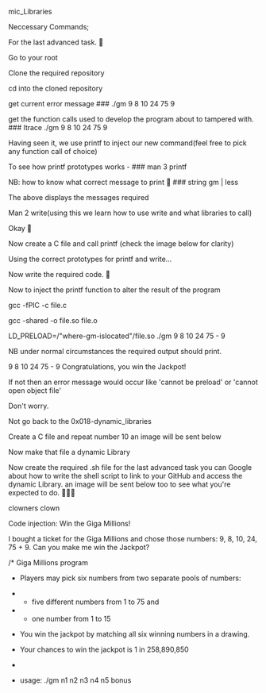 mic_Libraries

Neccessary Commands;

For the last advanced task. 🐋

Go to your root

Clone the required repository

cd into the cloned repository

get current error message ### ./gm 9 8 10 24 75 9

get the function calls used to develop the program about to tampered with. ### ltrace ./gm 9 8 10 24 75 9

Having seen it, we use printf to inject our new command(feel free to pick any function call of choice)

To see how printf prototypes works - ### man 3 printf

NB: how to know what correct message to print 🤔 ### string gm | less

The above displays the messages required

Man 2 write(using this we learn how to use write and what libraries to call)

Okay 🙂

Now create a C file and call printf (check the image below for clarity)

Using the correct prototypes for printf and write...

Now write the required code. 🐋

Now to inject the printf function to alter the result of the program

gcc -fPIC -c file.c

gcc -shared -o file.so file.o

LD_PRELOAD=/"where-gm-islocated"/file.so ./gm 9 8 10 24 75 - 9

NB under normal circumstances the required output should print.

9 8 10 24 75 - 9 Congratulations, you win the Jackpot!



If not then an error message would occur like 'cannot be preload' or 'cannot open object file'

Don't worry.



Not go back to the 0x018-dynamic_libraries



Create a C file and repeat number 10 an image will be sent below



Now make that file a dynamic Library



Now create the required .sh file for the last advanced task you can Google about how to write the shell script to link to your GitHub and access the dynamic Library. an image will be sent below too to see what you're expected to do. 👍🏽🎊



clowners clown



Code injection: Win the Giga Millions!

I bought a ticket for the Giga Millions and chose those numbers: 9, 8, 10, 24, 75 + 9. Can you make me win the Jackpot?



/* Giga Millions program                                                                                    

  * Players may pick six numbers from two separate pools of numbers:                                                

  * - five different numbers from 1 to 75 and                                                                       

  * - one number from 1 to 15                                                                                       

  * You win the jackpot by matching all six winning numbers in a drawing.                                           

  * Your chances to win the jackpot is 1 in 258,890,850                                                             

  *                                                                                                                 

  * usage: ./gm n1 n2 n3 n4 n5 bonus
